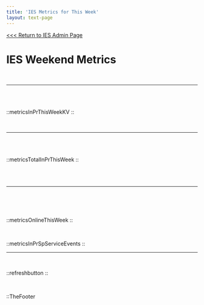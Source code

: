 ```yaml
---
title: 'IES Metrics for This Week'
layout: text-page
---
```

[<<< Return to IES Admin Page](/iesadmin)
<div class="topgrid">
<div>
<h1> IES Weekend Metrics </h1>
<br>
</div>
</div>

---

<br>
<br>


::metricsInPrThisWeekKV
::

<br>

---

<br>
<br>

::metricsTotalInPrThisWeek
::

<br>
<br>

---

<br>
<br>
<br>

::metricsOnlineThisWeek
::

<br>



::metricsInPrSpServiceEvents
::


---

<br>

::refreshbutton
::

<br>

::TheFooter